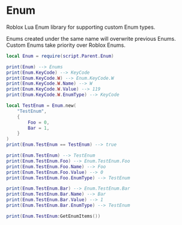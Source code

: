 # Enum

Roblox Lua Enum library for supporting custom Enum types.

Enums created under the same name will overwrite previous Enums. Custom Enums take priority over Roblox Enums.

```lua
local Enum = require(script.Parent.Enum)

print(Enum) --> Enums
print(Enum.KeyCode) --> KeyCode
print(Enum.KeyCode.W) --> Enum.KeyCode.W
print(Enum.KeyCode.W.Name) --> W
print(Enum.KeyCode.W.Value) --> 119
print(Enum.KeyCode.W.EnumType) --> KeyCode

local TestEnum = Enum.new(
    "TestEnum",
    {
        Foo = 0,
        Bar = 1,
    }
)
print(Enum.TestEnum == TestEnum) --> true

print(Enum.TestEnum) --> TestEnum
print(Enum.TestEnum.Foo) --> Enum.TestEnum.Foo
print(Enum.TestEnum.Foo.Name) --> Foo
print(Enum.TestEnum.Foo.Value) --> 0 
print(Enum.TestEnum.Foo.EnumType) --> TestEnum

print(Enum.TestEnum.Bar) --> Enum.TestEnum.Bar
print(Enum.TestEnum.Bar.Name) --> Bar
print(Enum.TestEnum.Bar.Value) --> 1
print(Enum.TestEnum.Bar.EnumType) --> TestEnum

print(Enum.TestEnum:GetEnumItems())
```
